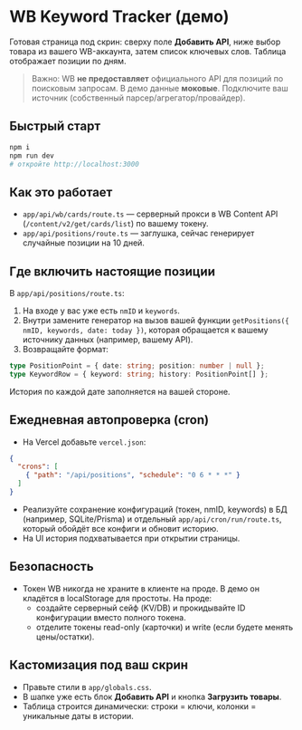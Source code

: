 # WB Keyword Tracker (демо)

Готовая страница под скрин: сверху поле **Добавить API**, ниже выбор товара из вашего WB-аккаунта, затем список ключевых слов. Таблица отображает позиции по дням.

> Важно: WB **не предоставляет** официального API для позиций по поисковым запросам. В демо данные **моковые**. Подключите ваш источник (собственный парсер/агрегатор/провайдер).

## Быстрый старт
```bash
npm i
npm run dev
# откройте http://localhost:3000
```

## Как это работает
- `app/api/wb/cards/route.ts` — серверный прокси в WB Content API (`/content/v2/get/cards/list`) по вашему токену.
- `app/api/positions/route.ts` — заглушка, сейчас генерирует случайные позиции на 10 дней.

## Где включить настоящие позиции
В `app/api/positions/route.ts`:
1. На входе у вас уже есть `nmID` и `keywords`.
2. Внутри замените генератор на вызов вашей функции `getPositions({ nmID, keywords, date: today })`,
   которая обращается к вашему источнику данных (например, вашему API).
3. Возвращайте формат:
```ts
type PositionPoint = { date: string; position: number | null };
type KeywordRow = { keyword: string; history: PositionPoint[] };
```
История по каждой дате заполняется на вашей стороне.

## Ежедневная автопроверка (cron)
- На Vercel добавьте `vercel.json`:
```json
{
  "crons": [
    { "path": "/api/positions", "schedule": "0 6 * * *" }
  ]
}
```
- Реализуйте сохранение конфигураций (токен, nmID, keywords) в БД (например, SQLite/Prisma) и отдельный `app/api/cron/run/route.ts`, который обойдёт все конфиги и обновит историю.
- На UI история подхватывается при открытии страницы.

## Безопасность
- Токен WB никогда не храните в клиенте на проде. В демо он кладётся в localStorage для простоты. На проде:
  - создайте серверный сейф (KV/DB) и прокидывайте ID конфигурации вместо полного токена.
  - отделите токены read-only (карточки) и write (если будете менять цены/остатки).

## Кастомизация под ваш скрин
- Правьте стили в `app/globals.css`.
- В шапке уже есть блок **Добавить API** и кнопка **Загрузить товары**.
- Таблица строится динамически: строки = ключи, колонки = уникальные даты в истории.
